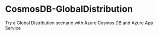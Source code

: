 # CosmosDB-GlobalDistribution
Try a Global Distribution scenario with Azure Cosmos DB and Azure App Service
